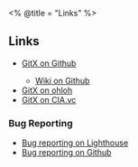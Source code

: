 <% @title = "Links"  %>
<h2>
	Links
</h2>

<ul>
	<li><a href="http://github.com/pieter/gitx" title="GitX on Github">GitX on Github</a></li>
		<ul>
			<li><a href="http://github.com/pieter/gitx/wikis" title="GitX Wiki">Wiki on Github</a></li>
		</ul>
	<li><a href="http://www.ohloh.net/projects/gitx" title="GitX on ohloh">GitX on ohloh</a></li>
	<li><a href="http://cia.vc/stats/project/gitx" title="GitX on CIA.vc">GitX on CIA.vc</a></li>
</ul>
<h3>Bug Reporting</h3>
<ul>
	<li><a href="http://gitx.lighthouseapp.com/projects/17830-gitx" title="Bug reporting on Lighthouse">Bug reporting on Lighthouse</a></li>
	<li><a href="http://github.com/pieter/gitx/wikis/bugs" title="Bug reporting on Github">Bug reporting on Github</a></li>
</ul>
